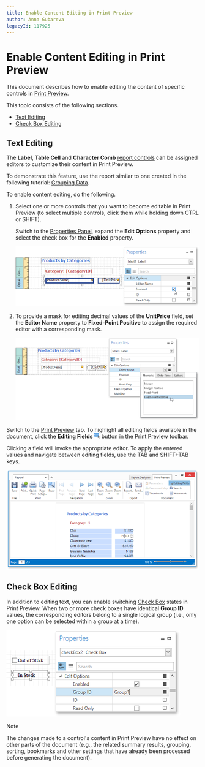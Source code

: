 ```yaml
---
title: Enable Content Editing in Print Preview
author: Anna Gubareva
legacyId: 117925
---
```

# Enable Content Editing in Print Preview
This document describes how to enable editing the content of specific controls in [Print Preview](../../document-preview.md).

This topic consists of the following sections.
* [Text Editing](#textediting)
* [Check Box Editing](#checkboxediting)

## <a name="textediting"/>Text Editing
The **Label**, **Table Cell** and **Character Comb** [report controls](../../report-elements/report-controls.md) can be assigned editors to customize their content in Print Preview.

To demonstrate this feature, use the report similar to one created in the following tutorial: [Grouping Data](../shaping-data/grouping-data.md).

To enable content editing, do the following.
1. Select one or more controls that you want to become editable in Print Preview (to select multiple controls, click them while holding down CTRL or SHIFT).
	
	Switch to the [Properties Panel](../../interface-elements/properties-panel.md), expand the **Edit Options** property and select the check box for the **Enabled** property.
	
	![eud-wpf-report-labels-edit-options-enabled](../../../../../images/img126931.png)
2. To provide a mask for editing decimal values of the **UnitPrice** field, set the **Editor Name** property to **Fixed-Point Positive** to assign the required editor with a corresponding mask.
	
	![eud-wpf-report-label-edit-options-editor-name](../../../../../images/img126932.png)

Switch to the [Print Preview](../../document-preview.md) tab. To highlight all editing fields available in the document, click the **Editing Fields** ![eud-wpf-repors-editing-fields-button](../../../../../images/img126936.png) button in the Print Preview toolbar.

Clicking a field will invoke the appropriate editor. To apply the entered values and navigate between editing fields, use the TAB and SHIFT+TAB keys.

![eud-wpf-report-content-editing](../../../../../images/img126933.png)

## <a name="checkboxediting"/>Check Box Editing
In addition to editing text, you can enable switching [Check Box](../../report-elements/report-controls.md) states in Print Preview. When two or more check boxes have identical **Group ID** values, the corresponding editors belong to a single logical group (i.e., only one option can be selected within a group at a time).

![eud-wpf-report-check-box-edit-options](../../../../../images/img126934.png)

> [!NOTE]
> The changes made to a control's content in Print Preview have no effect on other parts of the document (e.g., the related summary results, grouping, sorting, bookmarks and other settings that have already been processed before generating the document).
